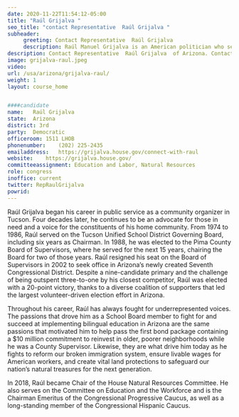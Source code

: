 ```yaml
---
date: 2020-11-22T11:54:12-05:00
title: "Raúl Grijalva "
seo_title: "contact Representative  Raúl Grijalva "
subheader:
     greeting: Contact Representative  Raúl Grijalva  
     description: Raúl Manuel Grijalva is an American politician who serves as the U.S. Representative for Arizona's 3rd congressional district, serving since 2003. He is a member of the Democratic Party.
description: Contact Representative  Raúl Grijalva  of Arizona. Contact information for Raúl Grijalva  includes email address, phone number, and mailing address.
image: grijalva-raul.jpeg
video: 
url: /usa/arizona/grijalva-raul/
weight: 1
layout: course_home


####candidate
name:	Raúl Grijalva 
state:	Arizona
district: 3rd
party:	Democratic
officeroom:	1511 LHOB
phonenumber:	(202) 225-2435
emailaddress:	https://grijalva.house.gov/connect-with-raul
website:	https://grijalva.house.gov/
committeeassignment: Education and Labor, Natural Resources
role: congress
inoffice: current
twitter: RepRaulGrijalva
powrid: 
---
```


Raúl Grijalva began his career in public service as a community organizer in Tucson. Four decades later, he continues to be an advocate for those in need and a voice for the constituents of his home community. From 1974 to 1986, Raúl served on the Tucson Unified School District Governing Board, including six years as Chairman. In 1988, he was elected to the Pima County Board of Supervisors, where he served for the next 15 years, chairing the Board for two of those years. Raúl resigned his seat on the Board of Supervisors in 2002 to seek office in Arizona’s newly created Seventh Congressional District. Despite a nine-candidate primary and the challenge of being outspent three-to-one by his closest competitor, Raúl was elected with a 20-point victory, thanks to a diverse coalition of supporters that led the largest volunteer-driven election effort in Arizona.

Throughout his career, Raúl has always fought for underrepresented voices. The passions that drove him as a School Board member to fight for and succeed at implementing bilingual education in Arizona are the same passions that motivated him to help pass the first bond package containing a $10 million commitment to reinvest in older, poorer neighborhoods while he was a County Supervisor. Likewise, they are what drive him today as he fights to reform our broken immigration system, ensure livable wages for American workers, and create vital land protections to safeguard our nation’s natural treasures for the next generation.

In 2018, Raúl became Chair of the House Natural Resources Committee. He also serves on the Committee on Education and the Workforce and is the Chairman Emeritus of the Congressional Progressive Caucus, as well as a long-standing member of the Congressional Hispanic Caucus.